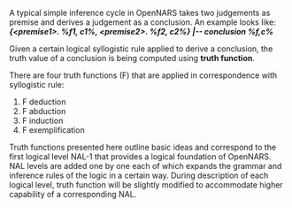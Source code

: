 A typical simple inference cycle in OpenNARS takes two judgements as premise and derives a judgement as a conclusion. An example looks like:<br/>
**_{\<premise1\>. %f1, c1%, \<premise2\>. %f2, c2%} |-- conclusion %f,c%_**

Given a certain logical syllogistic rule applied to derive a conclusion, the truth value of a conclusion is being computed using **truth function**.  

There are four truth functions (F) that are applied in correspondence with syllogistic rule:
1. F deduction
2. F abduction
3. F induction
4. F exemplification

Truth functions presented here outline basic ideas and correspond to the first logical level NAL-1 that provides a logical foundation of OpenNARS. NAL levels are added one by one each of which expands the grammar and inference rules of the logic in a certain way. During description of each logical level, truth function will be slightly modified to accommodate higher capability of a corresponding NAL.
 
 